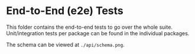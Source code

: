 # End-to-End (e2e) Tests

This folder contains the end-to-end tests to go over the whole suite. Unit/integration tests per package can be found in
the individual packages.

The schema can be viewed at `./api/schema.png`.
